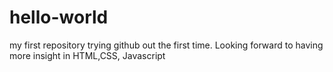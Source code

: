 # hello-world
my first repository
trying github out the first time. Looking forward to having more insight in HTML,CSS, Javascript
